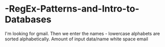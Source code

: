 # -RegEx-Patterns-and-Intro-to-Databases
I'm looking for gmail. Then we enter the names - lowercase alphabets are sorted alphabetically. Amount of input data/name white space email
